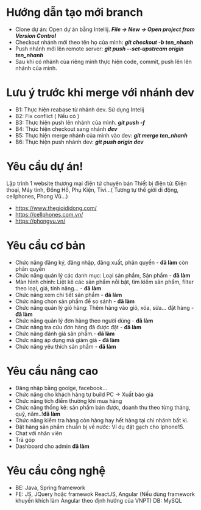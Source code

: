 # Hướng dẫn tạo mới branch
- Clone dự án: Open dự án bằng Intellij. ***File -> New -> Open project from Version Control***
- Checkout nhánh mới theo tên họ của mình: ***git checkout -b ten_nhanh***
- Push nhánh mới lên remote server: ***git push --set-upstream origin ten_nhanh***
- Sau khi có nhánh của riêng mình thực hiện code, commit, push lên lên nhánh của mình.

# Lưu ý trước khi merge với nhánh dev
- B1: Thực hiện reabase từ nhánh dev. Sử dụng Intelij
- B2: Fix conflict ( Nếu có )
- B3: Thực hiện push lên nhánh của mình. ***git push -f***
- B4: Thực hiện checkout sang nhánh ***dev***
- B5: Thực hiện merge nhánh của mình vào dev: ***git merge ten_nhanh***
- B6: Thực hiện push nhánh dev: ***git push origin dev***

# Yêu cầu dự án!
Lập trình 1 website thương mại điện tử chuyên bán Thiết bị điện tử: Điện thoại, Máy tính, Đồng Hồ, Phụ Kiện, Tivi…( Tương tự thế giới di động, cellphones, Phong Vũ…)
- https://www.thegioididong.com/
- https://cellphones.com.vn/
- https://phongvu.vn/

# Yêu cầu cơ bản
- Chức năng đăng ký, đăng nhập, đăng xuất, phân quyền - **đã làm** còn phân quyền
- Chức năng quản lý các danh mục: Loại sản phẩm, Sản phẩm - **đã làm**
- Màn hình chính: Liệt kê các sản phẩm nỗi bật, tìm kiếm sản phẩm, filter theo loại, giá, tính năng… - **đã làm**
- Chức năng xem chi tiết sản phẩm - **đã làm**
- Chức năng chọn sản phẩm để so sánh - **đã làm**
- Chức năng quản lý giỏ hàng: Thêm hàng vào giỏ, xóa, sửa… đặt hàng - **đã làm**
- Chức năng quản lý đơn hàng theo người dùng - **đã làm**
- Chức năng tra cứu đơn hàng đã được đặt - **đã làm**
- Chức năng đánh giá sản phẩm.- **đã làm**
- Chức năng áp dụng mã giảm giá - **đã làm** 
- Chức năng yêu thích sản phẩm - **đã làm**
# Yêu cầu nâng cao
- Đăng nhập bằng goolge, facebook…
- Chức năng cho khách hàng tự build PC -> Xuất báo giá
- Chức năng tích điểm thưởng khi mua hàng
- Chức năng thống kê: sản phẩm bán được, doanh thu theo từng tháng, quý, năm..!**đã làm**
- Chức năng kiểm tra hàng còn hàng hay hết hàng tại chi nhánh bất kì.
- Đặt hàng sản phẩm chuẩn bị về nước: Ví dụ đặt gạch cho Iphone15.
- Chat với nhân viên
- Trả góp
- Dashboard cho admin **đã làm**

# Yêu cầu công nghệ
- BE: Java, Spring framework
- FE: JS, JQuery hoặc framewok ReactJS, Angular (Nếu dùng framework khuyến khích làm Angular theo định hướng của VNPT)
DB: MySQL